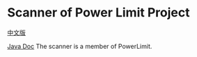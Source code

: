 # Scanner of Power Limit Project

[中文版](mds/zh_ch/README_zh_cn.md)

[Java Doc](https://apidoc.gitee.com/MXuDong/Scanner)
The scanner is a member of PowerLimit.
